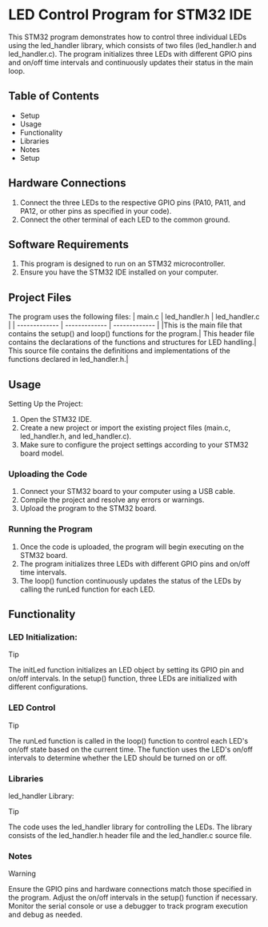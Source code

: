# LED Control Program for STM32 IDE

This STM32 program demonstrates how to control three individual LEDs using the led_handler library, which consists of two files (led_handler.h and led_handler.c). The program initializes three LEDs with different GPIO pins and on/off time intervals and continuously updates their status in the main loop.

## Table of Contents
- Setup
- Usage
- Functionality
- Libraries
- Notes
- Setup

## Hardware Connections
1.  Connect the three LEDs to the respective GPIO pins (PA10, PA11, and PA12, or other pins as specified in your code).
2.  Connect the other terminal of each LED to the common ground.


## Software Requirements
1.  This program is designed to run on an STM32 microcontroller.
2.  Ensure you have the STM32 IDE installed on your computer.

## Project Files
The program uses the following files:
| main.c  | led_handler.h | led_handler.c |
| ------------- | ------------- | ------------- |
|This is the main file that contains the setup() and loop() functions for the program.| This header file contains the declarations of the functions and structures for LED handling.| This source file contains the definitions and implementations of the functions declared in led_handler.h.|

## Usage
Setting Up the Project:
1.  Open the STM32 IDE.
2.  Create a new project or import the existing project files (main.c, led_handler.h, and led_handler.c).
3.  Make sure to configure the project settings according to your STM32 board model.

### Uploading the Code
1.  Connect your STM32 board to your computer using a USB cable.
2.  Compile the project and resolve any errors or warnings.
3.  Upload the program to the STM32 board.

### Running the Program
1.  Once the code is uploaded, the program will begin executing on the STM32 board.
2.  The program initializes three LEDs with different GPIO pins and on/off time intervals.
3.  The loop() function continuously updates the status of the LEDs by calling the runLed function for each LED.

## Functionality
### LED Initialization:
> [!TIP]
> The initLed function initializes an LED object by setting its GPIO pin and on/off intervals.
> In the setup() function, three LEDs are initialized with different configurations.

### LED Control
> [!TIP]
> The runLed function is called in the loop() function to control each LED's on/off state based on the current time.
> The function uses the LED's on/off intervals to determine whether the LED should be turned on or off.

### Libraries
led_handler Library:
> [!TIP]
> The code uses the led_handler library for controlling the LEDs.
> The library consists of the led_handler.h header file and the led_handler.c source file.

### Notes
> [!WARNING]
> Ensure the GPIO pins and hardware connections match those specified in the program.
> Adjust the on/off intervals in the setup() function if necessary.
> Monitor the serial console or use a debugger to track program execution and debug as needed.
